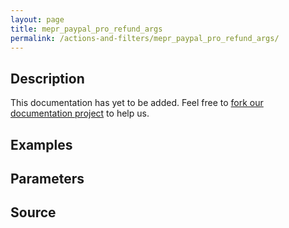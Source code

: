```yaml
---
layout: page
title: mepr_paypal_pro_refund_args
permalink: /actions-and-filters/mepr_paypal_pro_refund_args/
---
```


## Description

This documentation has yet to be added. Feel free to [fork our documentation project](https://github.com/caseproof/memberpress-docs) to help us.

## Examples


## Parameters


## Source

